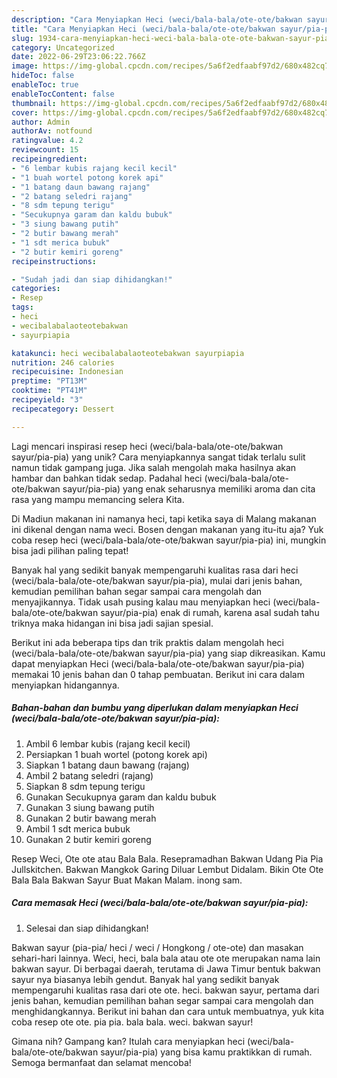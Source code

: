```yaml
---
description: "Cara Menyiapkan Heci (weci/bala-bala/ote-ote/bakwan sayur/pia-pia) yang Enak"
title: "Cara Menyiapkan Heci (weci/bala-bala/ote-ote/bakwan sayur/pia-pia) yang Enak"
slug: 1934-cara-menyiapkan-heci-weci-bala-bala-ote-ote-bakwan-sayur-pia-pia-yang-enak
category: Uncategorized
date: 2022-06-29T23:06:22.766Z
image: https://img-global.cpcdn.com/recipes/5a6f2edfaabf97d2/680x482cq70/heci-wecibala-balaote-otebakwan-sayurpia-pia-foto-resep-utama.jpg
hideToc: false
enableToc: true
enableTocContent: false
thumbnail: https://img-global.cpcdn.com/recipes/5a6f2edfaabf97d2/680x482cq70/heci-wecibala-balaote-otebakwan-sayurpia-pia-foto-resep-utama.jpg
cover: https://img-global.cpcdn.com/recipes/5a6f2edfaabf97d2/680x482cq70/heci-wecibala-balaote-otebakwan-sayurpia-pia-foto-resep-utama.jpg
author: Admin
authorAv: notfound
ratingvalue: 4.2
reviewcount: 15
recipeingredient:
- "6 lembar kubis rajang kecil kecil"
- "1 buah wortel potong korek api"
- "1 batang daun bawang rajang"
- "2 batang seledri rajang"
- "8 sdm tepung terigu"
- "Secukupnya garam dan kaldu bubuk"
- "3 siung bawang putih"
- "2 butir bawang merah"
- "1 sdt merica bubuk"
- "2 butir kemiri goreng"
recipeinstructions:

- "Sudah jadi dan siap dihidangkan!"
categories:
- Resep
tags:
- heci
- wecibalabalaoteotebakwan
- sayurpiapia

katakunci: heci wecibalabalaoteotebakwan sayurpiapia 
nutrition: 246 calories
recipecuisine: Indonesian
preptime: "PT13M"
cooktime: "PT41M"
recipeyield: "3"
recipecategory: Dessert

---
```





Lagi mencari inspirasi resep heci (weci/bala-bala/ote-ote/bakwan sayur/pia-pia) yang unik? Cara menyiapkannya sangat tidak terlalu sulit namun tidak gampang juga. Jika salah mengolah maka hasilnya akan hambar dan bahkan tidak sedap. Padahal heci (weci/bala-bala/ote-ote/bakwan sayur/pia-pia) yang enak seharusnya memiliki aroma dan cita rasa yang mampu memancing selera Kita.





Di Madiun makanan ini namanya heci, tapi ketika saya di Malang makanan ini dikenal dengan nama weci. Bosen dengan makanan yang itu-itu aja? Yuk coba resep heci (weci/bala-bala/ote-ote/bakwan sayur/pia-pia) ini, mungkin bisa jadi pilihan paling tepat!

Banyak hal yang sedikit banyak mempengaruhi kualitas rasa dari heci (weci/bala-bala/ote-ote/bakwan sayur/pia-pia), mulai dari jenis bahan, kemudian pemilihan bahan segar sampai cara mengolah dan menyajikannya. Tidak usah pusing kalau mau menyiapkan heci (weci/bala-bala/ote-ote/bakwan sayur/pia-pia) enak di rumah, karena asal sudah tahu triknya maka hidangan ini bisa jadi sajian spesial.






Berikut ini ada beberapa tips dan trik praktis dalam mengolah heci (weci/bala-bala/ote-ote/bakwan sayur/pia-pia) yang siap dikreasikan. Kamu dapat menyiapkan Heci (weci/bala-bala/ote-ote/bakwan sayur/pia-pia) memakai 10 jenis bahan dan 0 tahap pembuatan. Berikut ini cara dalam menyiapkan hidangannya.

<!--inarticleads1-->

##### Bahan-bahan dan bumbu yang diperlukan dalam menyiapkan Heci (weci/bala-bala/ote-ote/bakwan sayur/pia-pia):

1. Ambil 6 lembar kubis (rajang kecil kecil)
1. Persiapkan 1 buah wortel (potong korek api)
1. Siapkan 1 batang daun bawang (rajang)
1. Ambil 2 batang seledri (rajang)
1. Siapkan 8 sdm tepung terigu
1. Gunakan Secukupnya garam dan kaldu bubuk
1. Gunakan 3 siung bawang putih
1. Gunakan 2 butir bawang merah
1. Ambil 1 sdt merica bubuk
1. Gunakan 2 butir kemiri goreng


Resep Weci, Ote ote atau Bala Bala. Resepramadhan Bakwan Udang Pia Pia Jullskitchen. Bakwan Mangkok Garing Diluar Lembut Didalam. Bikin Ote Ote Bala Bala Bakwan Sayur Buat Makan Malam. inong sam. 

<!--inarticleads2-->

##### Cara memasak Heci (weci/bala-bala/ote-ote/bakwan sayur/pia-pia):


1. Selesai dan siap dihidangkan!

Bakwan sayur (pia-pia/ heci / weci / Hongkong / ote-ote) dan masakan sehari-hari lainnya. Weci, heci, bala bala atau ote ote merupakan nama lain bakwan sayur. Di berbagai daerah, terutama di Jawa Timur bentuk bakwan sayur nya biasanya lebih gendut. Banyak hal yang sedikit banyak mempengaruhi kualitas rasa dari ote ote. heci. bakwan sayur, pertama dari jenis bahan, kemudian pemilihan bahan segar sampai cara mengolah dan menghidangkannya. Berikut ini bahan dan cara untuk membuatnya, yuk kita coba resep ote ote. pia pia. bala bala. weci. bakwan sayur! 

Gimana nih? Gampang kan? Itulah cara menyiapkan heci (weci/bala-bala/ote-ote/bakwan sayur/pia-pia) yang bisa kamu praktikkan di rumah. Semoga bermanfaat dan selamat mencoba!
